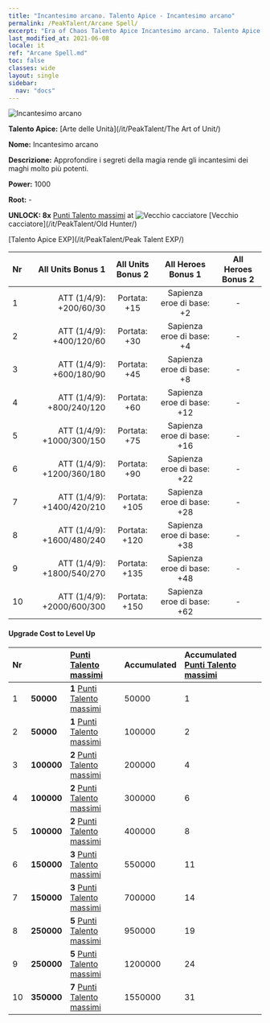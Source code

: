 ```yaml
---
title: "Incantesimo arcano. Talento Apice - Incantesimo arcano"
permalink: /PeakTalent/Arcane Spell/
excerpt: "Era of Chaos Talento Apice Incantesimo arcano. Talento Apice Incantesimo arcano. Incantesimo arcano"
last_modified_at: 2021-06-08
locale: it
ref: "Arcane Spell.md"
toc: false
classes: wide
layout: single
sidebar:
  nav: "docs"
---
```


  ![Incantesimo arcano](/images/pt/talent_2011.png)

  **Talento Apice:** [Arte delle Unità](/it/PeakTalent/The Art of Unit/)

  **Nome:** Incantesimo arcano

  **Descrizione:** Approfondire i segreti della magia rende gli incantesimi dei maghi molto più potenti.

  **Power:** 1000

  **Root:** -

  **UNLOCK: 8x** [Punti Talento massimi](/ItemsIT/con_934/) at ![Vecchio cacciatore](/images/pt/talent_2010.png) [Vecchio cacciatore](/it/PeakTalent/Old Hunter/)

  [Talento Apice EXP](/it/PeakTalent/Peak Talent EXP/)

  | Nr | All Units Bonus 1 | All Units Bonus 2 | All Heroes Bonus 1 | All Heroes Bonus 2 |
  |:---|--------------:|:-------------:|:-------------:|:-------------:|
  | 1 | ATT (1/4/9): +200/60/30 | Portata: +15 | Sapienza eroe di base: +2 | - |
  | 2 | ATT (1/4/9): +400/120/60 | Portata: +30 | Sapienza eroe di base: +4 | - |
  | 3 | ATT (1/4/9): +600/180/90 | Portata: +45 | Sapienza eroe di base: +8 | - |
  | 4 | ATT (1/4/9): +800/240/120 | Portata: +60 | Sapienza eroe di base: +12 | - |
  | 5 | ATT (1/4/9): +1000/300/150 | Portata: +75 | Sapienza eroe di base: +16 | - |
  | 6 | ATT (1/4/9): +1200/360/180 | Portata: +90 | Sapienza eroe di base: +22 | - |
  | 7 | ATT (1/4/9): +1400/420/210 | Portata: +105 | Sapienza eroe di base: +28 | - |
  | 8 | ATT (1/4/9): +1600/480/240 | Portata: +120 | Sapienza eroe di base: +38 | - |
  | 9 | ATT (1/4/9): +1800/540/270 | Portata: +135 | Sapienza eroe di base: +48 | - |
  | 10 | ATT (1/4/9): +2000/600/300 | Portata: +150 | Sapienza eroe di base: +62 | - |


#### Upgrade Cost to Level Up

  | Nr | <i class="fas fa-coins"/> | [Punti Talento massimi](/ItemsIT/con_934/) | Accumulated <i class="fas fa-coins"/> | Accumulated [Punti Talento massimi](/ItemsIT/con_934/) |
  |:---|:--------------|:-------------|:-------------|:-------------|
  | 1 | **50000** | **1** [Punti Talento massimi](/ItemsIT/con_934/) | 50000 | 1 |
  | 2 | **50000** | **1** [Punti Talento massimi](/ItemsIT/con_934/) | 100000 | 2 |
  | 3 | **100000** | **2** [Punti Talento massimi](/ItemsIT/con_934/) | 200000 | 4 |
  | 4 | **100000** | **2** [Punti Talento massimi](/ItemsIT/con_934/) | 300000 | 6 |
  | 5 | **100000** | **2** [Punti Talento massimi](/ItemsIT/con_934/) | 400000 | 8 |
  | 6 | **150000** | **3** [Punti Talento massimi](/ItemsIT/con_934/) | 550000 | 11 |
  | 7 | **150000** | **3** [Punti Talento massimi](/ItemsIT/con_934/) | 700000 | 14 |
  | 8 | **250000** | **5** [Punti Talento massimi](/ItemsIT/con_934/) | 950000 | 19 |
  | 9 | **250000** | **5** [Punti Talento massimi](/ItemsIT/con_934/) | 1200000 | 24 |
  | 10 | **350000** | **7** [Punti Talento massimi](/ItemsIT/con_934/) | 1550000 | 31 |
